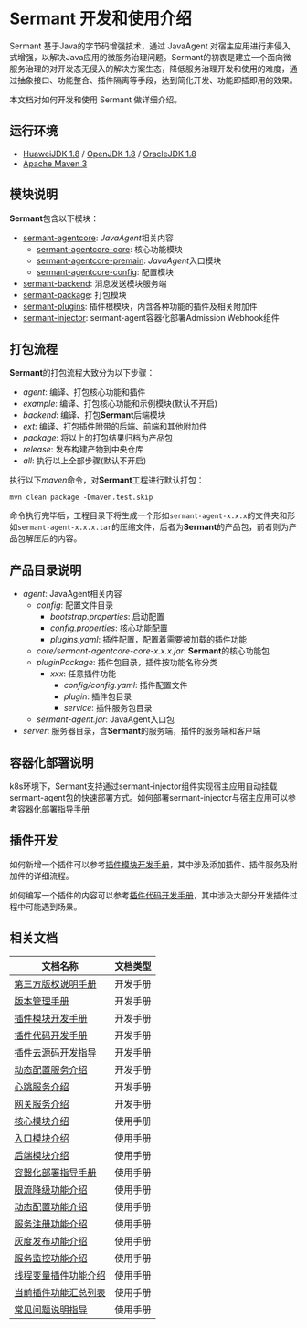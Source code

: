 # Sermant 开发和使用介绍

Sermant 基于Java的字节码增强技术，通过 JavaAgent 对宿主应用进行非侵入式增强，以解决Java应用的微服务治理问题。Sermant的初衷是建立一个面向微服务治理的对开发态无侵入的解决方案生态，降低服务治理开发和使用的难度，通过抽象接口、功能整合、插件隔离等手段，达到简化开发、功能即插即用的效果。

本文档对如何开发和使用 Sermant 做详细介绍。

## 运行环境

- [HuaweiJDK 1.8](https://gitee.com/openeuler/bishengjdk-8) / [OpenJDK 1.8](https://github.com/openjdk/jdk) / [OracleJDK 1.8](https://www.oracle.com/java/technologies/downloads/)
- [Apache Maven 3](https://maven.apache.org/download.cgi)

## 模块说明

**Sermant**包含以下模块：

- [sermant-agentcore](../sermant-agentcore): *JavaAgent*相关内容
  - [sermant-agentcore-core](../sermant-agentcore/sermant-agentcore-core): 核心功能模块
  - [sermant-agentcore-premain](../sermant-agentcore/sermant-agentcore-premain): *JavaAgent*入口模块
  - [sermant-agentcore-config](../sermant-agentcore/sermant-agentcore-config): 配置模块
- [sermant-backend](../sermant-backend): 消息发送模块服务端
- [sermant-package](../sermant-package): 打包模块
- [sermant-plugins](../sermant-plugins): 插件根模块，内含各种功能的插件及相关附加件
- [sermant-injector](../sermant-injector): sermant-agent容器化部署Admission Webhook组件

## 打包流程

**Sermant**的打包流程大致分为以下步骤：

- *agent*: 编译、打包核心功能和插件
- *example*: 编译、打包核心功能和示例模块(默认不开启)
- *backend*: 编译、打包**Sermant**后端模块
- *ext*: 编译、打包插件附带的后端、前端和其他附加件
- *package*: 将以上的打包结果归档为产品包
- *release*: 发布构建产物到中央仓库
- *all*: 执行以上全部步骤(默认不开启)

执行以下*maven*命令，对**Sermant**工程进行默认打包：

```shell
mvn clean package -Dmaven.test.skip
```

命令执行完毕后，工程目录下将生成一个形如`sermant-agent-x.x.x`的文件夹和形如`sermant-agent-x.x.x.tar`的压缩文件，后者为**Sermant**的产品包，前者则为产品包解压后的内容。

## 产品目录说明

- *agent*: JavaAgent相关内容
  - *config*: 配置文件目录
    - *bootstrap.properties*: 启动配置
    - *config.properties*: 核心功能配置
    - *plugins.yaml*: 插件配置，配置着需要被加载的插件功能
  - *core/sermant-agentcore-core-x.x.x.jar*: **Sermant**的核心功能包
  - *pluginPackage*: 插件包目录，插件按功能名称分类
    - *xxx*: 任意插件功能
      - *config/config.yaml*: 插件配置文件
      - *plugin*: 插件包目录
      - *service*: 插件服务包目录
  - *sermant-agent.jar*: JavaAgent入口包
- *server*: 服务器目录，含**Sermant**的服务端，插件的服务端和客户端

## 容器化部署说明
k8s环境下，Sermant支持通过sermant-injector组件实现宿主应用自动挂载sermant-agent包的快速部署方式。如何部署sermant-injector与宿主应用可以参考[容器化部署指导手册](user-guide/injector.md)

## 插件开发

如何新增一个插件可以参考[插件模块开发手册](dev-guide/dev_plugin_module.md)，其中涉及添加插件、插件服务及附加件的详细流程。

如何编写一个插件的内容可以参考[插件代码开发手册](dev-guide/dev_plugin_code.md)，其中涉及大部分开发插件过程中可能遇到场景。

## 相关文档

|文档名称|文档类型|
|---|---|
|[第三方版权说明手册](dev-guide/third_party_copyright.md)|开发手册|
|[版本管理手册](dev-guide/version_manage.md)|开发手册|
|[插件模块开发手册](dev-guide/dev_plugin_module.md)|开发手册|
|[插件代码开发手册](dev-guide/dev_plugin_code.md)|开发手册|
|[插件去源码开发指导](dev-guide/Sermant去源码插件开发说明.md)|开发手册|
|[动态配置服务介绍](dev-guide/service_dynamicconfig.md)|开发手册|
|[心跳服务介绍](dev-guide/service_heartbeat.md)|开发手册|
|[网关服务介绍](dev-guide/service_send.md)|开发手册|
|[核心模块介绍](user-guide/agentcore.md)|使用手册|
|[入口模块介绍](user-guide/entrance.md)|使用手册|
|[后端模块介绍](user-guide/backend.md)|使用手册|
|[容器化部署指导手册](user-guide/injector.md) |使用手册|
|[限流降级功能介绍](user-guide/flowcontrol/flowcontrol.md)|使用手册|
|[动态配置功能介绍](user-guide/dynamic-config/document.md)|使用手册|
|[服务注册功能介绍](user-guide/registry/document.md)|使用手册|
|[灰度发布功能介绍](user-guide/router/document.md)|使用手册|
|[服务监控功能介绍](user-guide/server-monitor/document.md)|使用手册|
|[线程变量插件功能介绍](user-guide/threadlocal/document.md)|使用手册|
|[当前插件功能汇总列表](user-guide/feature-list.md)|使用手册|
|[常见问题说明指导](./FAQ.md)|使用手册|